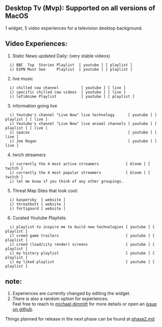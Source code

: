 ## Desktop Tv (Mvp): Supported on all versions of MacOS

1 widget, 5 video experiences for a television desktop background.

## Video Experiences: 
1) Static News updated Daily: (very stable videos)
```
  i) BBC  Top  Stories Playlist  [ youtube ] [ playlist ]
  i) ESPN Must See     Playlist  [ youtube ] [ playlist ]
```
2) live music
```
  i) chilled cow channel          [ youtube ] [ live ]
  i) specific chilled cow videos  [ youtube ] [ live ]
  i) lofiAnime Playlist           [ youtube ] [ playlist ]
```
3) information going live
```
  i) Youtube's channel "Live Now" live technology      [ youtube ] [ playlist ] [ live ]
  i) Youtube's channel "Live Now" live animal channels [ youtube ] [ playlist ] [ live ]
  i) spacex                                            [ youtube ] [ live ]
  i) Joe Rogan                                         [ youtube ] [ live ]
``` 
4) twich streamers
```
  i) currently the 4 most active streamers            [ bloom ] [ twitch ]
  i) currently the 4 most popular streamers           [ bloom ] [ twitch ]
  i) let me know if you think of any other groupings. 
```
5) Threat Map Sites that look cool:
```
  i) kaspersky  [ website ]
  i) threatbutt [ website ]
  i) fortigaurd [ website ]
```
6) Curated Youtube Playlists:
```
  i) playlist to inspire me to build new technologies [ youtube ] [ playlist ]  
  i) creed game trailers                              [ youtube ] [ playlist ]
  i) creed (load/city render) screens                 [ youtube ] [ playlist ]
  i) my history playlist                              [ youtube ] [ playlist ]
  i) my liked playlist                                [ youtube ] [ playlist ]
```
## note: 
1) Experiences are currently changed by editing the widget.
2) There is also a random option for experiences. <br/>Feel free to reach to [michael dimmitt](https://github.com/MichaelDimmitt) for more details or open an [issue on github](https://github.com/MichaelDimmitt/desktop-tv-public-facing-documentation/issues).

Things planned for release in the next phase can be found at [phase2.md](https://github.com/MichaelDimmitt/desktop-tv-public-facing-documentation/blob/master/phase2.md)
